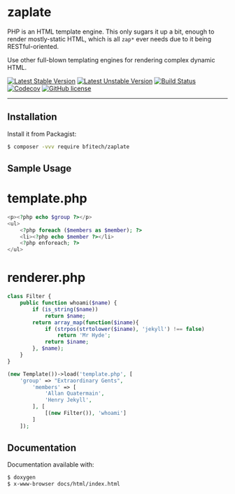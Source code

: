
zaplate
=======

PHP is an HTML template engine. This only sugars it up a bit, enough
to render mostly-static HTML, which is all `zap*` ever needs due to
it being RESTful-oriented.

Use other full-blown templating engines for rendering complex dynamic HTML.

[![Latest Stable Version](https://poser.pugx.org/bfitech/zaplate/v/stable)](https://packagist.org/packages/bfitech/zaplate)
[![Latest Unstable Version](https://poser.pugx.org/bfitech/zaplate/v/unstable)](https://packagist.org/packages/bfitech/zaplate)
[![Build Status](https://travis-ci.org/bfitech/zaplate.svg?branch=master)](https://travis-ci.org/bfitech/zaplate)
[![Codecov](https://codecov.io/gh/bfitech/zaplate/branch/master/graph/badge.svg)](https://codecov.io/gh/bfitech/zaplate)
[![GitHub license](https://img.shields.io/badge/license-MIT-blue.svg)](https://raw.githubusercontent.com/bfitech/zaplate/master/LICENSE)

----

## Installation

Install it from Packagist:

```bash
$ composer -vvv require bfitech/zaplate
```

## Sample Usage

# template.php
```php
<p><?php echo $group ?></p>
<ul>
	<?php foreach ($members as $member); ?>
	<li><?php echo $member ?></li>
	<?php enforeach; ?>
</ul>
```

# renderer.php
```php
class Filter {
	public function whoami($name) {
		if (is_string($name))
			return $name;
		return array_map(function($iname){
			if (strpos(strtolower($iname), 'jekyll') !== false)
				return 'Mr Hyde';
 			return $iname;
		}, $name);
	}
}
```

```php
(new Template())->load('template.php', [
	'group' => "Extraordinary Gents",
		'members' => [
			'Allan Quatermain',
			'Henry Jekyll',
		], [
			[(new Filter()), 'whoami']
		]
	]);
```

## Documentation

Documentation available with:

```txt
$ doxygen
$ x-www-browser docs/html/index.html
```

